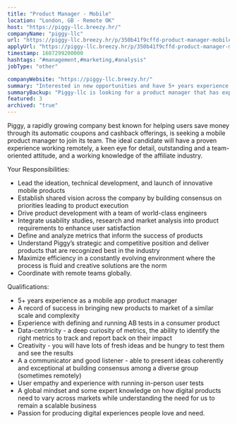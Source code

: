 ```yaml
---
title: "Product Manager - Mobile"
location: "London, GB - Remote OK"
host: "https://piggy-llc.breezy.hr/"
companyName: "piggy-llc"
url: "https://piggy-llc.breezy.hr/p/350b41f9cffd-product-manager-mobile-remote"
applyUrl: "https://piggy-llc.breezy.hr/p/350b41f9cffd-product-manager-mobile-remote/apply"
timestamp: 1607299200000
hashtags: "#management,#marketing,#analysis"
jobType: "other"

companyWebsite: "https://piggy-llc.breezy.hr/"
summary: "Interested in new opportunities and have 5+ years experience as a mobile app product manager? Piggy-llc has a job opening for a product manager."
summaryBackup: "Piggy-llc is looking for a product manager that has experience in: #management, #marketing, #analysis."
featured: 3
archived: "true"
---
```


Piggy, a rapidly growing company best known for helping users save money through its automatic coupons and cashback offerings, is seeking a mobile product manager to join its team. The ideal candidate will have a proven experience working remotely, a keen eye for detail, outstanding and a team-oriented attitude, and a working knowledge of the affiliate industry.

Your Responsibilities:

*   Lead the ideation, technical development, and launch of innovative mobile products
*   Establish shared vision across the company by building consensus on priorities leading to product execution
*   Drive product development with a team of world-class engineers
*   Integrate usability studies, research and market analysis into product requirements to enhance user satisfaction
*   Define and analyze metrics that inform the success of products
*   Understand Piggy’s strategic and competitive position and deliver products that are recognized best in the industry
*   Maximize efficiency in a constantly evolving environment where the process is fluid and creative solutions are the norm
*   Coordinate with remote teams globally.

Qualifications:

*   5+ years experience as a mobile app product manager
*   A record of success in bringing new products to market of a similar scale and complexity
*   Experience with defining and running AB tests in a consumer product
*   Data-centricity - a deep curiosity of metrics, the ability to identify the right metrics to track and report back on their impact
*   Creativity - you will have lots of fresh ideas and be hungry to test them and see the results
*   A a communicator and good listener - able to present ideas coherently and exceptional at building consensus among a diverse group (sometimes remotely)
*   User empathy and experience with running in-person user tests
*   A global mindset and some expert knowledge on how digital products need to vary across markets while understanding the need for us to remain a scalable business
*   Passion for producing digital experiences people love and need.
